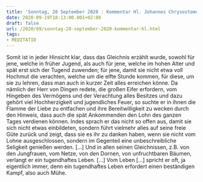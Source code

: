 ```yaml
---
title: 'Sonntag, 20 September 2020 : Kommentar Hl. Johannes Chrysostomus'
date: 2020-09-19T18:13:00.001+02:00
draft: false
url: /2020/09/sonntag-20-september-2020-kommentar-hl.html
tags: 
- MEDITATIO
---
```


Somit ist in jeder Hinsicht klar, dass das Gleichnis erzählt wurde, sowohl für jene, welche in früher Jugend, als auch für jene, welche im hohen Alter und spät erst sich der Tugend zuwenden; für jene, damit sie nicht etwa voll Hochmut die verachten, welche um die elfte Stunde kommen, für diese, um sie zu lehren, dass man auch in kurzer Zeit alles erreichen könne. Da nämlich der Herr von Dingen redete, die großen Eifer erfordern, vom Hingeben des Vermögens und der Verachtung alles Besitzes und dazu gehört viel Hochherzigkeit und jugendliches Feuer, so suchte er in ihnen die Flamme der Liebe zu entfachen und ihre Bereitwilligkeit zu wecken durch den Hinweis, dass auch die spät Ankommenden den Lohn des ganzen Tages verdienen können. Indes sprach er das nicht so offen aus, damit sie sich nicht etwas einbildeten, sondern führt vielmehr alles auf seine freie Güte zurück und zeigt, dass sie es ihr zu danken haben, wenn sie nicht vom Lohne ausgeschlossen, sondern im Gegenteil eine unbeschreibliche Seligkeit genießen werden. \[…\] Und in allen seinen Gleichnissen, z.B. von den Jungfrauen, vom Netze, von den Dornen, von unfruchtbaren Bäumen, verlangt er ein tugendhaftes Leben. \[…\] Vom Leben \[…\] spricht er oft, ja eigentlich immer, denn ein tugendhaftes Leben erfordert einen beständigen Kampf, also auch Mühe.